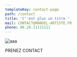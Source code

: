 ```yaml
---
templateKey: contact-page
path: /contact
title: 'C''est plus un titre '
mail: CONTACT@MANOEL-ARTISTE.FR
phone: 06.29.11111111
---
```

![aaa](/img/au-dessus.jpg "aaa")

PRENEZ CONTACT
